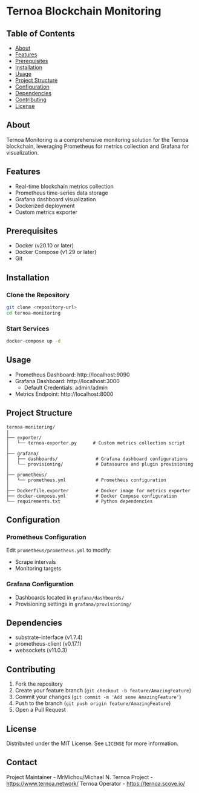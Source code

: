# Ternoa Blockchain Monitoring

## Table of Contents
- [About](#about)
- [Features](#features)
- [Prerequisites](#prerequisites)
- [Installation](#installation)
- [Usage](#usage)
- [Project Structure](#project-structure)
- [Configuration](#configuration)
- [Dependencies](#dependencies)
- [Contributing](#contributing)
- [License](#license)

## About
Ternoa Monitoring is a comprehensive monitoring solution for the Ternoa blockchain, leveraging Prometheus for metrics collection and Grafana for visualization.

## Features
- Real-time blockchain metrics collection
- Prometheus time-series data storage
- Grafana dashboard visualization
- Dockerized deployment
- Custom metrics exporter

## Prerequisites
- Docker (v20.10 or later)
- Docker Compose (v1.29 or later)
- Git

## Installation

### Clone the Repository
```bash
git clone <repository-url>
cd ternoa-monitoring
```

### Start Services
```bash
docker-compose up -d
```

## Usage
- Prometheus Dashboard: http://localhost:9090
- Grafana Dashboard: http://localhost:3000
  - Default Credentials: admin/admin
- Metrics Endpoint: http://localhost:8000

## Project Structure
```
ternoa-monitoring/
│
├── exporter/
│   └── ternoa-exporter.py      # Custom metrics collection script
│
├── grafana/
│   ├── dashboards/              # Grafana dashboard configurations
│   └── provisioning/            # Datasource and plugin provisioning
│
├── prometheus/
│   └── prometheus.yml           # Prometheus configuration
│
├── Dockerfile.exporter          # Docker image for metrics exporter
├── docker-compose.yml           # Docker Compose configuration
└── requirements.txt             # Python dependencies
```

## Configuration

### Prometheus Configuration
Edit `prometheus/prometheus.yml` to modify:
- Scrape intervals
- Monitoring targets

### Grafana Configuration
- Dashboards located in `grafana/dashboards/`
- Provisioning settings in `grafana/provisioning/`

## Dependencies
- substrate-interface (v1.7.4)
- prometheus-client (v0.17.1)
- websockets (v11.0.3)

## Contributing
1. Fork the repository
2. Create your feature branch (`git checkout -b feature/AmazingFeature`)
3. Commit your changes (`git commit -m 'Add some AmazingFeature'`)
4. Push to the branch (`git push origin feature/AmazingFeature`)
5. Open a Pull Request

## License
Distributed under the MIT License. See `LICENSE` for more information.

## Contact
Project Maintainer - MrMichou/Michael N.
Ternoa Project - https://www.ternoa.network/
Ternoa Operator - https://ternoa.scove.io/
